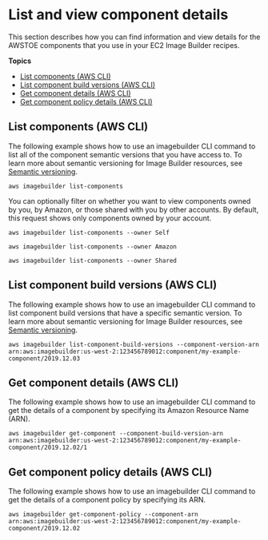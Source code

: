 # List and view component details<a name="component-details"></a>

This section describes how you can find information and view details for the AWSTOE components that you use in your EC2 Image Builder recipes\.

**Topics**
+ [List components \(AWS CLI\)](#cli-list-components)
+ [List component build versions \(AWS CLI\)](#cli-list-component-versions)
+ [Get component details \(AWS CLI\)](#cli-get-component)
+ [Get component policy details \(AWS CLI\)](#cli-get-component-policy)

## List components \(AWS CLI\)<a name="cli-list-components"></a>

The following example shows how to use an imagebuilder CLI command to list all of the component semantic versions that you have access to\. To learn more about semantic versioning for Image Builder resources, see [Semantic versioning](ibhow-semantic-versioning.md)\.

```
aws imagebuilder list-components
```

You can optionally filter on whether you want to view components owned by you, by Amazon, or those shared with you by other accounts\. By default, this request shows only components owned by your account\.

```
aws imagebuilder list-components --owner Self
```

```
aws imagebuilder list-components --owner Amazon
```

```
aws imagebuilder list-components --owner Shared
```

## List component build versions \(AWS CLI\)<a name="cli-list-component-versions"></a>

The following example shows how to use an imagebuilder CLI command to list component build versions that have a specific semantic version\. To learn more about semantic versioning for Image Builder resources, see [Semantic versioning](ibhow-semantic-versioning.md)\.

```
aws imagebuilder list-component-build-versions --component-version-arn arn:aws:imagebuilder:us-west-2:123456789012:component/my-example-component/2019.12.03
```

## Get component details \(AWS CLI\)<a name="cli-get-component"></a>

The following example shows how to use an imagebuilder CLI command to get the details of a component by specifying its Amazon Resource Name \(ARN\)\.

```
aws imagebuilder get-component --component-build-version-arn arn:aws:imagebuilder:us-west-2:123456789012:component/my-example-component/2019.12.02/1
```

## Get component policy details \(AWS CLI\)<a name="cli-get-component-policy"></a>

The following example shows how to use an imagebuilder CLI command to get the details of a component policy by specifying its ARN\.

```
aws imagebuilder get-component-policy --component-arn arn:aws:imagebuilder:us-west-2:123456789012:component/my-example-component/2019.12.02
```